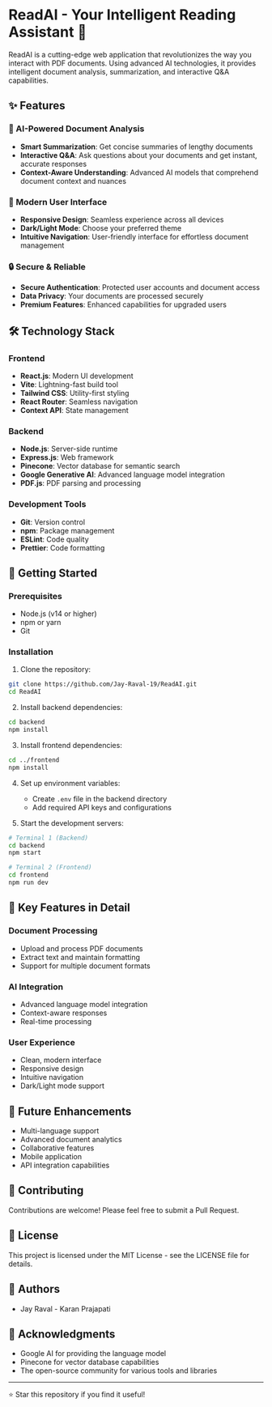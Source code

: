 # ReadAI - Your Intelligent Reading Assistant 🚀

ReadAI is a cutting-edge web application that revolutionizes the way you interact with PDF documents. Using advanced AI technologies, it provides intelligent document analysis, summarization, and interactive Q&A capabilities.

## ✨ Features

### 🤖 AI-Powered Document Analysis
- **Smart Summarization**: Get concise summaries of lengthy documents
- **Interactive Q&A**: Ask questions about your documents and get instant, accurate responses
- **Context-Aware Understanding**: Advanced AI models that comprehend document context and nuances

### 📱 Modern User Interface
- **Responsive Design**: Seamless experience across all devices
- **Dark/Light Mode**: Choose your preferred theme
- **Intuitive Navigation**: User-friendly interface for effortless document management

### 🔒 Secure & Reliable
- **Secure Authentication**: Protected user accounts and document access
- **Data Privacy**: Your documents are processed securely
- **Premium Features**: Enhanced capabilities for upgraded users

## 🛠️ Technology Stack

### Frontend
- **React.js**: Modern UI development
- **Vite**: Lightning-fast build tool
- **Tailwind CSS**: Utility-first styling
- **React Router**: Seamless navigation
- **Context API**: State management

### Backend
- **Node.js**: Server-side runtime
- **Express.js**: Web framework
- **Pinecone**: Vector database for semantic search
- **Google Generative AI**: Advanced language model integration
- **PDF.js**: PDF parsing and processing

### Development Tools
- **Git**: Version control
- **npm**: Package management
- **ESLint**: Code quality
- **Prettier**: Code formatting

## 🚀 Getting Started

### Prerequisites
- Node.js (v14 or higher)
- npm or yarn
- Git

### Installation

1. Clone the repository:
```bash
git clone https://github.com/Jay-Raval-19/ReadAI.git
cd ReadAI
```

2. Install backend dependencies:
```bash
cd backend
npm install
```

3. Install frontend dependencies:
```bash
cd ../frontend
npm install
```

4. Set up environment variables:
   - Create `.env` file in the backend directory
   - Add required API keys and configurations

5. Start the development servers:
```bash
# Terminal 1 (Backend)
cd backend
npm start

# Terminal 2 (Frontend)
cd frontend
npm run dev
```

## 🌟 Key Features in Detail

### Document Processing
- Upload and process PDF documents
- Extract text and maintain formatting
- Support for multiple document formats

### AI Integration
- Advanced language model integration
- Context-aware responses
- Real-time processing

### User Experience
- Clean, modern interface
- Responsive design
- Intuitive navigation
- Dark/Light mode support

## 🔮 Future Enhancements
- Multi-language support
- Advanced document analytics
- Collaborative features
- Mobile application
- API integration capabilities

## 🤝 Contributing
Contributions are welcome! Please feel free to submit a Pull Request.

## 📝 License
This project is licensed under the MIT License - see the LICENSE file for details.

## 👥 Authors
- Jay Raval - Karan Prajapati

## 🙏 Acknowledgments
- Google AI for providing the language model
- Pinecone for vector database capabilities
- The open-source community for various tools and libraries

---

⭐ Star this repository if you find it useful! 
